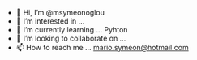- 👋 Hi, I’m @msymeonoglou
- 👀 I’m interested in ... 
- 🌱 I’m currently learning ... Pyhton
- 💞️ I’m looking to collaborate on ...
- 📫 How to reach me ... mario.symeon@hotmail.com

<!---
msymeonoglou/msymeonoglou is a ✨ special ✨ repository because its `README.md` (this file) appears on your GitHub profile.
You can click the Preview link to take a look at your changes.
--->
